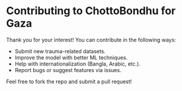 # Contributing to ChottoBondhu for Gaza

Thank you for your interest! You can contribute in the following ways:
- Submit new trauma-related datasets.
- Improve the model with better ML techniques.
- Help with internationalization (Bangla, Arabic, etc.).
- Report bugs or suggest features via issues.

Feel free to fork the repo and submit a pull request!

